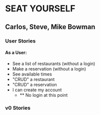 # SEAT YOURSELF
## Carlos, Steve, Mike Bowman

### User Stories
#### As a User:
- See a list of restaurants (without a login)
- Make a reservation (without a login)
- See available times
- "CRUD" a restaurant
- "CRUD" a reservation
- I can create my account
  - ** No login at this point

### v0 Stories

